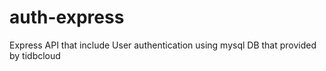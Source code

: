 # auth-express
Express API that include User authentication using mysql DB that provided by tidbcloud 
